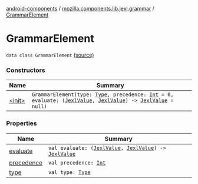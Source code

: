 [android-components](../../index.md) / [mozilla.components.lib.jexl.grammar](../index.md) / [GrammarElement](./index.md)

# GrammarElement

`data class GrammarElement` [(source)](https://github.com/mozilla-mobile/android-components/blob/master/components/lib/jexl/src/main/java/mozilla/components/lib/jexl/grammar/Grammar.kt#L138)

### Constructors

| Name | Summary |
|---|---|
| [&lt;init&gt;](-init-.md) | `GrammarElement(type: `[`Type`](../../mozilla.components.lib.jexl.lexer/-token/-type/index.md)`, precedence: `[`Int`](https://kotlinlang.org/api/latest/jvm/stdlib/kotlin/-int/index.html)` = 0, evaluate: (`[`JexlValue`](../../mozilla.components.lib.jexl.value/-jexl-value/index.md)`, `[`JexlValue`](../../mozilla.components.lib.jexl.value/-jexl-value/index.md)`) -> `[`JexlValue`](../../mozilla.components.lib.jexl.value/-jexl-value/index.md)` = null)` |

### Properties

| Name | Summary |
|---|---|
| [evaluate](evaluate.md) | `val evaluate: (`[`JexlValue`](../../mozilla.components.lib.jexl.value/-jexl-value/index.md)`, `[`JexlValue`](../../mozilla.components.lib.jexl.value/-jexl-value/index.md)`) -> `[`JexlValue`](../../mozilla.components.lib.jexl.value/-jexl-value/index.md) |
| [precedence](precedence.md) | `val precedence: `[`Int`](https://kotlinlang.org/api/latest/jvm/stdlib/kotlin/-int/index.html) |
| [type](type.md) | `val type: `[`Type`](../../mozilla.components.lib.jexl.lexer/-token/-type/index.md) |
